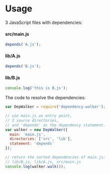 # Usage

3 JavaScript files with dependencies:

#### src/main.js
```javascript
depends('A.js');
```

#### lib/A.js
```javascript
depends('B.js');
```

#### lib/B.js
```javascript
console.log('this is B.js');
```

The code to resolve the dependencies:
```javascript
var DepWalker = require('dependency-walker');

// use main.js as entry point,
// 2 source directories,
// and 'depends' as the dependency statement.
var walker = new DepWalker({
  main: 'main.js',
  directories: ['src', 'lib'],
  statement: 'depends'
});

// return the sorted dependencies of main.js:
// lib/B.js, lib/A.js, src/main.js
console.log(walker.walk());
```